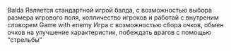 Balda
Является стандартной игрой балда, с возможностью выбора размера игрового поля, колличество игроков и работай с внутреним словорем
Game with enemy
Игра с возможностью сбора очков, обмен очков на улучшение характеристик, побеждать врагов с помощью "стрельбы"
